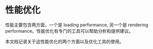# 性能优化

性能主要包含两方面，一个是 loading performance, 另一个是 rendering performance。性能优化有专门的工具可以帮助分析和提供建议。

本文档记录关于这性能优化的两个方面以及优化工具的使用。